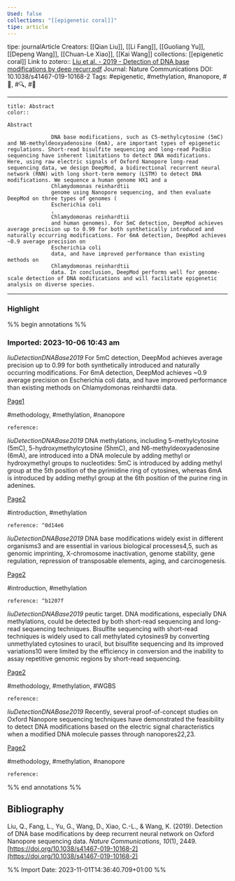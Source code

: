 ```yaml
---
Used: false
collections: "[[epigenetic coral]]"
tipe: article
---
```

tipe: journalArticle
Creators: [[Qian Liu]], [[Li Fang]], [[Guoliang Yu]], [[Depeng Wang]], [[Chuan-Le Xiao]], [[Kai Wang]]
collections: [[epigenetic coral]]
Link to zotero:: [Liu et al. - 2019 - Detection of DNA base modifications by deep recurr.pdf](zotero://select/library/items/HZY9VAUS)
Journal: Nature Communications
DOI: 10.1038/s41467-019-10168-2
Tags: #epigenetic, #methylation, #nanopore, #📝, #🔍, #🎨

---
```ad-note
title: Abstract
color:: 

Abstract
            
              DNA base modifications, such as C5-methylcytosine (5mC) and N6-methyldeoxyadenosine (6mA), are important types of epigenetic regulations. Short-read bisulfite sequencing and long-read PacBio sequencing have inherent limitations to detect DNA modifications. Here, using raw electric signals of Oxford Nanopore long-read sequencing data, we design DeepMod, a bidirectional recurrent neural network (RNN) with long short-term memory (LSTM) to detect DNA modifications. We sequence a human genome HX1 and a
              Chlamydomonas reinhardtii
              genome using Nanopore sequencing, and then evaluate DeepMod on three types of genomes (
              Escherichia coli
              ,
              Chlamydomonas reinhardtii
              and human genomes). For 5mC detection, DeepMod achieves average precision up to 0.99 for both synthetically introduced and naturally occurring modifications. For 6mA detection, DeepMod achieves ~0.9 average precision on
              Escherichia coli
              data, and have improved performance than existing methods on
              Chlamydomonas reinhardtii
              data. In conclusion, DeepMod performs well for genome-scale detection of DNA modifications and will facilitate epigenetic analysis on diverse species.

```

---
### Highlight

%% begin annotations %%



### Imported: 2023-10-06 10:43 am

*liuDetectionDNABase2019*
	For 5mC detection, DeepMod achieves average precision up to 0.99 for both synthetically introduced and naturally occurring modifications. For 6mA detection, DeepMod achieves ~0.9 average precision on Escherichia coli data, and have improved performance than existing methods on Chlamydomonas reinhardtii data. 
	
[Page1](zotero://open-pdf/library/items/HZY9VAUS?page=1&a=W3E3XQGB)
	
	
#methodology, #methylation, #nanopore
	
	
	reference:

*liuDetectionDNABase2019*
	DNA methylations, including 5-methylcytosine (5mC), 5-hydroxymethylcytosine (5hmC), and N6-methyldeoxyadenosine (6mA), are introduced into a DNA molecule by adding methyl or hydroxymethyl groups to nucleotides: 5mC is introduced by adding methyl group at the 5th position of the pyrimidine ring of cytosines, whereas 6mA is introduced by adding methyl group at the 6th position of the purine ring in adenines. 
	
[Page2](zotero://open-pdf/library/items/HZY9VAUS?page=2&a=NYWN6H3G)
	
	
#introduction, #methylation
	
	
	reference: ^0d14e6

*liuDetectionDNABase2019*
	DNA base modifications widely exist in different organisms3 and are essential in various biological processes4,5, such as genomic imprinting, X-chromosome inactivation, genome stability, gene regulation, repression of transposable elements, aging, and carcinogenesis. 
	
[Page2](zotero://open-pdf/library/items/HZY9VAUS?page=2&a=LKVLJEJX)
	
	
#introduction, #methylation
	
	
	reference: ^b1207f

*liuDetectionDNABase2019*
	peutic target. DNA modifications, especially DNA methylations, could be detected by both short-read sequencing and long-read sequencing techniques. Bisulfite sequencing with short-read techniques is widely used to call methylated cytosines9 by converting unmethylated cytosines to uracil, but bisulfite sequencing and its improved variations10 were limited by the efficiency in conversion and the inability to assay repetitive genomic regions by short-read sequencing. 
	
[Page2](zotero://open-pdf/library/items/HZY9VAUS?page=2&a=JXJHBCST)
	
	
#methodology, #methylation, #WGBS
	
	
	reference:

*liuDetectionDNABase2019*
	Recently, several proof-of-concept studies on Oxford Nanopore sequencing techniques have demonstrated the feasibility to detect DNA modifications based on the electric signal characteristics when a modified DNA molecule passes through nanopores22,23. 
	
[Page2](zotero://open-pdf/library/items/HZY9VAUS?page=2&a=MJZ9MRGF)
	
	
#methodology, #methylation, #nanopore
	
	
	reference:








%% end annotations %%

## Bibliography

Liu, Q., Fang, L., Yu, G., Wang, D., Xiao, C.-L., & Wang, K. (2019). Detection of DNA base modifications by deep recurrent neural network on Oxford Nanopore sequencing data. _Nature Communications_, _10_(1), 2449. [https://doi.org/10.1038/s41467-019-10168-2](https://doi.org/10.1038/s41467-019-10168-2)

%% Import Date: 2023-11-01T14:36:40.709+01:00 %%
